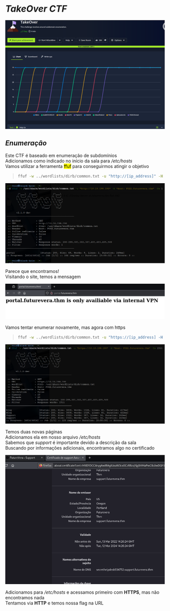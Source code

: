# _**TakeOver CTF**_
![](over.jpg)

## _**Enumeração**_
Este CTF é baseado em enumeração de subdomínios  
Adicionamos como indicado no início da sala para _/etc/hosts_  
Vamos utilizar a ferramenta <mark>ffuf</mark> para conseguirmos atingir o objetivo
> ```bash
> ffuf -w ../wordlists/dirb/common.txt -u "http://[ip_address]" -H "Host: FUZZ.futurevera.thm" -fw 1
> ```
![](ffuf_result.jpg)

Parece que encontramos!  
Visitando o site, temos a mensagem  

![](new_page.jpg)

Vamos tentar enumerar novamente, mas agora com https
> ```bash
> ffuf -w ../wordlists/dirb/common.txt -u "https://[ip_address] -H "Host: FUZZ.futurevera.thm" -fw 1511
> ```
![](ffuf_result_https.jpg)

Temos duas novas páginas  
Adicionamos ela em nosso arquivo _/etc/hosts_  
Sabemos que _support_ é importante devido a descrição da sala  
Buscando por informações adicionais, encontramos algo no certificado  

![](dns_resolve.jpg)

Adicionamos para _/etc/hosts_ e acessamos primeiro com **HTTPS**, mas não encontramos nada  
Tentamos via **HTTP** e temos nossa flag na URL

